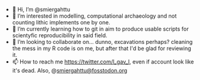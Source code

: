 - 👋 Hi, I’m @smiergahttu
- 👀 I’m interested in modelling, computational archaeology and not counting lithic implements one by one. 
- 🌱 I’m currently learning how to git in aim to produce usable scripts for scientyfic reproducibility in said field.
- 💞️ I’m looking to collaborate on... dunno, excavations perhaps? cleaning the mess in my R code is on me, but after that I'd be glad for reviewing it.
- 📫 How to reach me https://twitter.com/l_gav_l, even if account look like it's dead. Also, @smiergahttu@fosstodon.org

<!---
smiergahttu/smiergahttu is a ✨ special ✨ repository because its `README.md` (this file) appears on your GitHub profile.
You can click the Preview link to take a look at your changes.
--->
